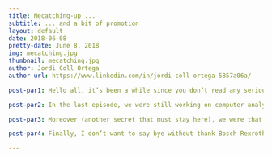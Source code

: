 ```yaml
---
title: Mecatching-up ...
subtitle: ... and a bit of promotion
layout: default
date: 2018-06-08
pretty-date: June 8, 2018
img: mecatching.jpg
thumbnail: mecatching.jpg
author: Jordi Coll Ortega
author-url: https://www.linkedin.com/in/jordi-coll-ortega-5857a06a/

post-par1: Hello all, it’s been a while since you don’t read any serious blog about mechanics and the structure of our child, so maybe it’s a good time to make a review to catch up and explain you a bit about what’s going on. Otherwise you may think we are all day messing around and whether that was true, no one should know so let this be our secret.

post-par2: In the last episode, we were still working on computer analysis software stuff checking that the structure would stand all the loads of the flight. Since then many days have passed (at least in the calendar, you know the psycho-Sun here in Kiruna doesn’t give a shit if you want to sleep sometimes), and we moved on to hands-on work. Without going any further, two days ago the mechanical team resistance did a wonderful tour across some local Kiruna companies to order some of the components for the structure, namely the aluminium walls and the insulation styrofoam.

post-par3: Moreover (another secret that must stay here), we were that sure about our design that we ordered most of the structure components before the CDR! Luckily, we got a super PASS and only minor changes had to be implemented, so we are on track.

post-par4: Finally, I don’t want to say bye without thank Bosch Rexroth for that super cool 45% discount they gave us! By now I’m just waiting for the components to arrive while looking for a Master Thesis topic/Internship/opportunity. If any reader is interested, you can contact me whenever you want through my email (jordicoll.28@gmail.com) or clicking on my name down here. I’m a great engineer, you won’t be disappointed!

---
```

